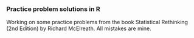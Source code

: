 ### Practice problem solutions in R
Working on some practice problems from the book Statistical Rethinking (2nd Edition) by Richard McElreath. All mistakes are mine.
